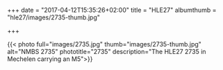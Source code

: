 +++
date = "2017-04-12T15:35:26+02:00"
title = "HLE27"
albumthumb = "hle27/images/2735-thumb.jpg"

+++


{{< photo full="images/2735.jpg" thumb="images/2735-thumb.jpg" alt="NMBS 2735" phototitle="2735" description="The HLE27 2735 in Mechelen carrying an M5">}}
